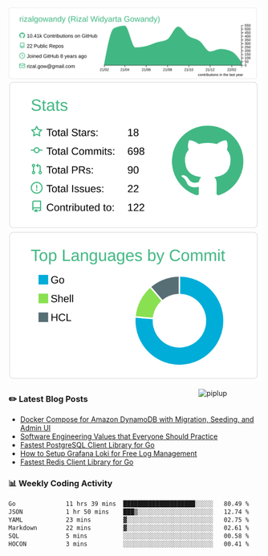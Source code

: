 ![profile-details](profile-summary-card-output/vue/0-profile-details.svg)
![stats](profile-summary-card-output/vue/3-stats.svg)
![most-commit-language](profile-summary-card-output/vue/2-most-commit-language.svg)

<img alt="piplup" align="right" width="125px" src="https://media.giphy.com/media/w6YCfXHS6QZjeHlVpI/giphy.gif">

### :pencil2: Latest Blog Posts
<!-- BLOG-POST-LIST:START -->
- [Docker Compose for Amazon DynamoDB with Migration, Seeding, and Admin UI](https://medium.com/geekculture/docker-compose-for-amazon-dynamodb-with-migration-seeding-and-admin-ui-db11a348cc6a?source=rss-5763b0f1aba6------2)
- [Software Engineering Values that Everyone Should Practice](https://levelup.gitconnected.com/software-engineering-values-that-everyone-should-practice-c980d00cd103?source=rss-5763b0f1aba6------2)
- [Fastest PostgreSQL Client Library for Go](https://levelup.gitconnected.com/fastest-postgresql-client-library-for-go-579fa97909fb?source=rss-5763b0f1aba6------2)
- [How to Setup Grafana Loki for Free Log Management](https://levelup.gitconnected.com/how-to-setup-grafana-loki-for-free-log-management-ceb60558503c?source=rss-5763b0f1aba6------2)
- [Fastest Redis Client Library for Go](https://levelup.gitconnected.com/fastest-redis-client-library-for-go-7993f618f5ab?source=rss-5763b0f1aba6------2)
<!-- BLOG-POST-LIST:END -->

### 📊 Weekly Coding Activity
<!--START_SECTION:waka-->

```text
Go              11 hrs 39 mins  ████████████████████░░░░░   80.49 %
JSON            1 hr 50 mins    ███▒░░░░░░░░░░░░░░░░░░░░░   12.74 %
YAML            23 mins         ▓░░░░░░░░░░░░░░░░░░░░░░░░   02.75 %
Markdown        22 mins         ▓░░░░░░░░░░░░░░░░░░░░░░░░   02.61 %
SQL             5 mins          ░░░░░░░░░░░░░░░░░░░░░░░░░   00.58 %
HOCON           3 mins          ░░░░░░░░░░░░░░░░░░░░░░░░░   00.41 %
```

<!--END_SECTION:waka-->
